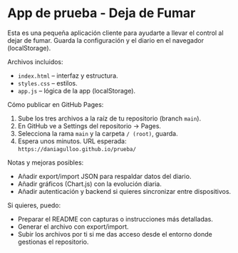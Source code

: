 # App de prueba - Deja de Fumar

Esta es una pequeña aplicación cliente para ayudarte a llevar el control al dejar de fumar. Guarda la configuración y el diario en el navegador (localStorage).

Archivos incluidos:
- `index.html` – interfaz y estructura.
- `styles.css` – estilos.
- `app.js` – lógica de la app (localStorage).

Cómo publicar en GitHub Pages:
1. Sube los tres archivos a la raíz de tu repositorio (branch `main`).
2. En GitHub ve a Settings del repositorio → Pages.
3. Selecciona la rama `main` y la carpeta `/ (root)`, guarda.
4. Espera unos minutos. URL esperada: `https://daniagulloo.github.io/prueba/`

Notas y mejoras posibles:
- Añadir export/import JSON para respaldar datos del diario.
- Añadir gráficos (Chart.js) con la evolución diaria.
- Añadir autenticación y backend si quieres sincronizar entre dispositivos.

Si quieres, puedo:
- Preparar el README con capturas o instrucciones más detalladas.
- Generar el archivo con export/import.
- Subir los archivos por ti si me das acceso desde el entorno donde gestionas el repositorio.
